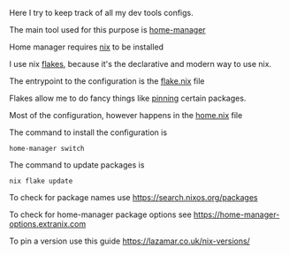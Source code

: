 Here I try to keep track of all my dev tools configs.

The main tool used for this purpose is [home-manager](https://github.com/nix-community/home-manager)

Home manager requires [nix](https://nixos.org/download/) to be installed

I use nix [flakes](https://nixos.wiki/wiki/Flakes), because it's the declarative and modern way to use nix.

The entrypoint to the configuration is the [flake.nix](https://github.com/axkirillov/home-manager/blob/main/flake.nix) file

Flakes allow me to do fancy things like [pinning](https://github.com/axkirillov/home-manager/blob/fada82c762a4cff8dc8749c3dcf41ad6cf7f70d0/flake.nix#L15) certain packages.

Most of the configuration, however happens in the [home.nix](https://github.com/axkirillov/home-manager/blob/main/home.nix) file

The command to install the configuration is
```
home-manager switch
```
The command to update packages is
```
nix flake update
```
To check for package names use https://search.nixos.org/packages

To check for home-manager package options see https://home-manager-options.extranix.com

To pin a version use this guide https://lazamar.co.uk/nix-versions/
